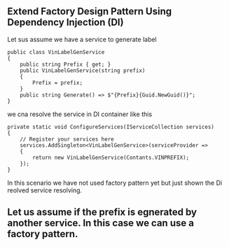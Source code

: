 ﻿## Extend Factory Design Pattern Using Dependency Injection (DI)


Let sus assume we have a service to generate label
```
public class VinLabelGenService
{
    public string Prefix { get; }
    public VinLabelGenService(string prefix)
    {
        Prefix = prefix;
    }
    public string Generate() => $"{Prefix}{Guid.NewGuid()}";
}
```
we cna resolve the service in DI container like this 

```
private static void ConfigureServices(IServiceCollection services)
{
    // Register your services here
    services.AddSingleton<VinLabelGenService>(serviceProvider =>
    {              
        return new VinLabelGenService(Contants.VINPREFIX);
    });
}
```
In this scenario we have not used factory pattern yet but just shown the Di reolved service resolving.


## Let us assume if the prefix is egnerated by another service. In this case we can use a factory pattern.




